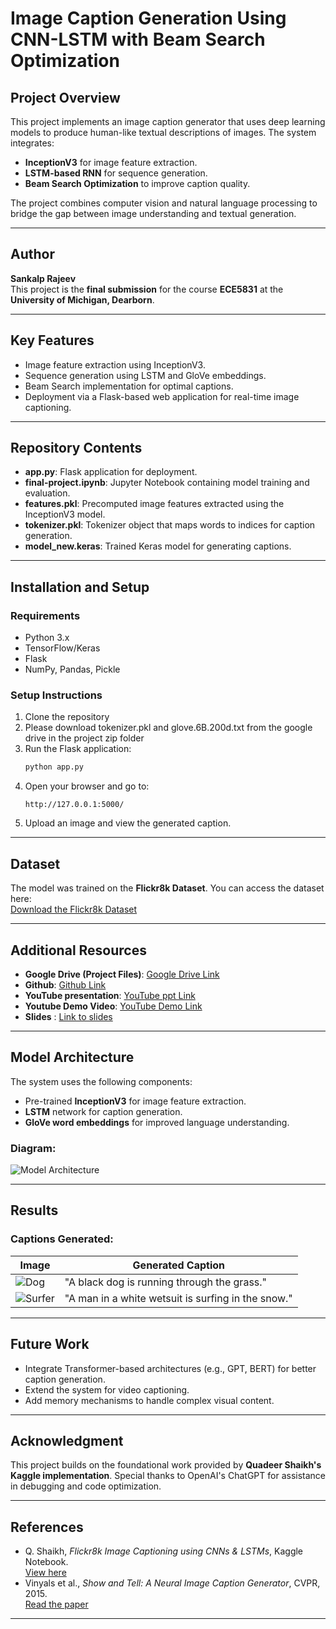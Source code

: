 # Image Caption Generation Using CNN-LSTM with Beam Search Optimization

## Project Overview
This project implements an image caption generator that uses deep learning models to produce human-like textual descriptions of images. The system integrates:
- **InceptionV3** for image feature extraction.
- **LSTM-based RNN** for sequence generation.
- **Beam Search Optimization** to improve caption quality.

The project combines computer vision and natural language processing to bridge the gap between image understanding and textual generation.

---
## Author
**Sankalp Rajeev**  
This project is the **final submission** for the course **ECE5831**  at the **University of Michigan, Dearborn**.

---
## Key Features
- Image feature extraction using InceptionV3.
- Sequence generation using LSTM and GloVe embeddings.
- Beam Search implementation for optimal captions.
- Deployment via a Flask-based web application for real-time image captioning.

---

## Repository Contents
- **app.py**: Flask application for deployment.
- **final-project.ipynb**: Jupyter Notebook containing model training and evaluation.
- **features.pkl**: Precomputed image features extracted using the InceptionV3 model.
- **tokenizer.pkl**: Tokenizer object that maps words to indices for caption generation.
- **model\_new.keras**: Trained Keras model for generating captions.

---

## Installation and Setup

### Requirements
- Python 3.x
- TensorFlow/Keras
- Flask
- NumPy, Pandas, Pickle

### Setup Instructions
1. Clone the repository
2. Please download tokenizer.pkl and glove.6B.200d.txt from the google drive in the project zip folder
3. Run the Flask application:
    ```bash
    python app.py
    ```
4. Open your browser and go to:
    ```
    http://127.0.0.1:5000/
    ```
5. Upload an image and view the generated caption.

---

## Dataset
The model was trained on the **Flickr8k Dataset**. You can access the dataset here:  
[Download the Flickr8k Dataset](https://www.kaggle.com/datasets/adityajn105/flickr8k)

---

## Additional Resources
- **Google Drive (Project Files)**: [Google Drive Link](https://drive.google.com/drive/folders/18OZUeBjL5y-FdicXgfU55N78aBcFO2fI?usp=drive_link)  
- **Github**: [Github Link](https://github.com/srajeev234/ece5831-2024-final-project)
- **YouTube presentation**: [YouTube ppt Link](https://www.youtube.com/watch?v=pzuS7wjcyxs)
- **Youtube Demo Video**: [YouTube Demo Link](https://youtu.be/6M0pVdon5Go)
- **Slides** : [Link to slides](https://docs.google.com/presentation/d/1mFCTZFJyTdLR6VNEdT-oMyTM9_kmJiBF_O7iPJ0ez6I/edit?usp=sharing)

---

## Model Architecture
The system uses the following components:
- Pre-trained **InceptionV3** for image feature extraction.
- **LSTM** network for caption generation.
- **GloVe word embeddings** for improved language understanding.

### Diagram:
![Model Architecture](model.png)

---

## Results

### Captions Generated:
| Image                         | Generated Caption                                |
|-------------------------------|-------------------------------------------------|
| ![Dog](static/uploads/download.jpeg)              | "A black dog is running through the grass."      |
| ![Surfer](static/uploads/download%20(2).jpeg)        | "A man in a white wetsuit is surfing in the snow."|

---

## Future Work
- Integrate Transformer-based architectures (e.g., GPT, BERT) for better caption generation.
- Extend the system for video captioning.
- Add memory mechanisms to handle complex visual content.

---

## Acknowledgment
This project builds on the foundational work provided by **Quadeer Shaikh's Kaggle implementation**. 
Special thanks to OpenAI's ChatGPT for assistance in debugging and code optimization.

---

## References
- Q. Shaikh, *Flickr8k Image Captioning using CNNs \& LSTMs*, Kaggle Notebook.  
  [View here](https://www.kaggle.com/code/quadeer15sh/flickr8k-image-captioning-using-cnns-lstms/notebook)
- Vinyals et al., *Show and Tell: A Neural Image Caption Generator*, CVPR, 2015.  
  [Read the paper](https://arxiv.org/abs/1411.4555)

---
